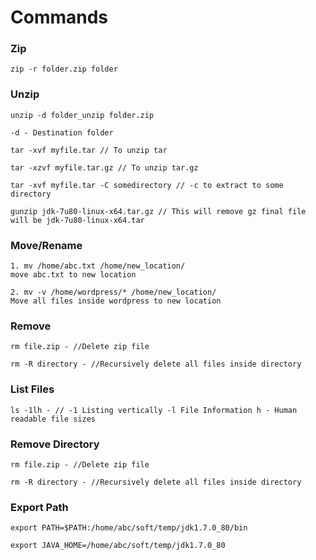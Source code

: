 # Commands

### Zip
```
zip -r folder.zip folder
```

### Unzip
```
unzip -d folder_unzip folder.zip
```
```
-d - Destination folder
```
```
tar -xvf myfile.tar // To unzip tar
```
```
tar -xzvf myfile.tar.gz // To unzip tar.gz
```
```
tar -xvf myfile.tar -C somedirectory // -c to extract to some directory
```
```
gunzip jdk-7u80-linux-x64.tar.gz // This will remove gz final file will be jdk-7u80-linux-x64.tar
```

### Move/Rename
```
1. mv /home/abc.txt /home/new_location/
move abc.txt to new location
```
```
2. mv -v /home/wordpress/* /home/new_location/
Move all files inside wordpress to new location

```
### Remove
```
rm file.zip - //Delete zip file
```
```
rm -R directory - //Recursively delete all files inside directory
```

### List Files
```
ls -1lh - // -1 Listing vertically -l File Information h - Human readable file sizes
```

### Remove Directory
```
rm file.zip - //Delete zip file
```
```
rm -R directory - //Recursively delete all files inside directory
```

### Export Path
```
export PATH=$PATH:/home/abc/soft/temp/jdk1.7.0_80/bin
```
```
export JAVA_HOME=/home/abc/soft/temp/jdk1.7.0_80
```
